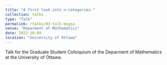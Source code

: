 ```yaml
---
title: "A first look into ∞-categories."
collection: talks
type: "Talk"
permalink: /talks/03-talk-msgsa
venue: "Deparment of Mathematics"
date: 2022-10-09
location: "University of Ottawa"
---
```


Talk for the Graduate Student Colloquium of the Deparment of Mathematics at the University of Ottawa.
